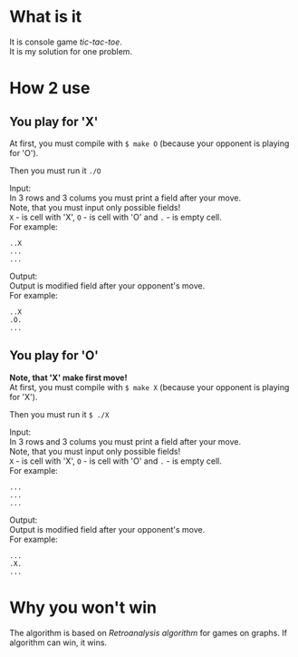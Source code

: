 # What is it
It is console game *tic-tac-toe*.\
It is my solution for one problem.

# How 2 use
## You play for 'X'
At first, you must compile with `$ make O` (because your opponent is playing for 'O').

Then you must run it `./O`

Input:\
In 3 rows and 3 colums you must print a field after your move.\
Note, that you must input only possible fields!\
`X` - is cell with 'X', `O` - is cell with 'O' and `.` - is empty cell.\
For example:
```
..X
...
...
```
Output:\
Output is modified field after your opponent's move.\
For example:
```
..X
.O.
...
```
## You play for 'O'
**Note, that 'X' make first move!**\
At first, you must compile with `$ make X` (because your opponent is playing for 'X').

Then you must run it `$ ./X`

Input:\
In 3 rows and 3 colums you must print a field after your move.\
Note, that you must input only possible fields!\
`X` - is cell with 'X', `O` - is cell with 'O' and `.` - is empty cell.\
For example:
```
...
...
...
```
Output:\
Output is modified field after your opponent's move.\
For example:
```
...
.X.
...
```
# Why you won't win
The algorithm is based on *Retroanalysis algorithm* for games on graphs. If algorithm can win, it wins.
